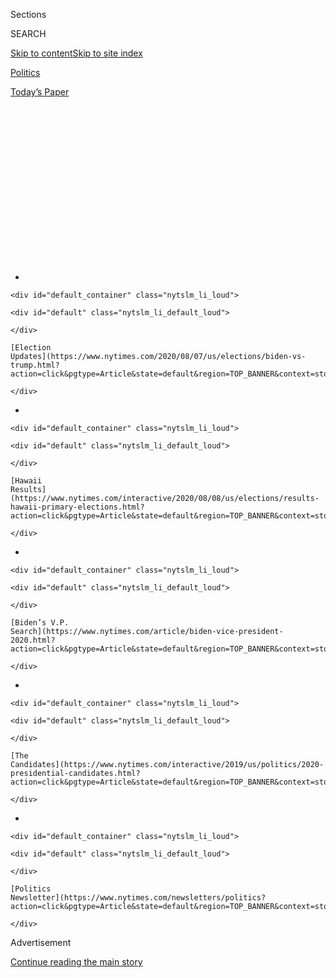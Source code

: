 <div id="app">

<div>

<div>

<div>

<div class="NYTAppHideMasthead css-1q2w90k e1suatyy0">

<div class="section css-ui9rw0 e1suatyy2">

<div class="css-eph4ug er09x8g0">

<div class="css-6n7j50">

</div>

<span class="css-1dv1kvn">Sections</span>

<div class="css-10488qs">

<span class="css-1dv1kvn">SEARCH</span>

</div>

[Skip to content](#site-content)[Skip to site index](#site-index)

</div>

<div id="masthead-section-label" class="css-1wr3we4 eaxe0e00">

[Politics](https://www.nytimes.com/section/politics)

</div>

<div class="css-10698na e1huz5gh0">

</div>

</div>

<div id="masthead-bar-one" class="section hasLinks css-15hmgas e1csuq9d3">

<div class="css-uqyvli e1csuq9d0">

</div>

<div class="css-1uqjmks e1csuq9d1">

</div>

<div class="css-9e9ivx">

[](https://myaccount.nytimes.com/auth/login?response_type=cookie&client_id=vi)

</div>

<div class="css-1bvtpon e1csuq9d2">

[Today’s Paper](https://www.nytimes.com/section/todayspaper)

</div>

</div>

</div>

</div>

<div data-aria-hidden="false">

<div id="site-content" role="main">

<div>

<div class="css-1aor85t" style="opacity:0.000000001;z-index:-1;visibility:hidden">

<div class="css-1hqnpie">

<div class="css-epjblv">

<span class="css-17xtcya">[Politics](/section/politics)</span><span class="css-x15j1o">|</span><span class="css-fwqvlz">He
Could Have Seen What Was Coming: Behind Trump’s Failure on the
Virus</span>

</div>

<div class="css-k008qs">

<div class="css-1iwv8en">

<span class="css-18z7m18"></span>

<div>

</div>

</div>

<span class="css-1n6z4y">https://nyti.ms/3ceNp5H</span>

<div class="css-1705lsu">

<div class="css-4xjgmj">

<div class="css-4skfbu" role="toolbar" data-aria-label="Social Media Share buttons, Save button, and Comments Panel with current comment count" data-testid="share-tools">

  - 
  - 
  - 
  - 
    
    <div class="css-6n7j50">
    
    </div>

  - 
  - 

</div>

</div>

</div>

</div>

</div>

</div>

<div id="NYT_TOP_BANNER_REGION" class="css-13pd83m">

<div>

<div id="styln-elections-notifications-menu" class="section interactive-content interactive-size-medium css-1edisqu">

<div class="css-17ih8de interactive-body">

<div class="nytslm_innerContainer" data-aria-live="polite">

<div class="nytslm_title">

</div>

  - 
    
    <div id="default_container" class="nytslm_li_loud">
    
    <div id="default" class="nytslm_li_default_loud">
    
    </div>
    
    [Election
    Updates](https://www.nytimes.com/2020/08/07/us/elections/biden-vs-trump.html?action=click&pgtype=Article&state=default&region=TOP_BANNER&context=storylines_menu)
    
    </div>

  - 
    
    <div id="default_container" class="nytslm_li_loud">
    
    <div id="default" class="nytslm_li_default_loud">
    
    </div>
    
    [Hawaii
    Results](https://www.nytimes.com/interactive/2020/08/08/us/elections/results-hawaii-primary-elections.html?action=click&pgtype=Article&state=default&region=TOP_BANNER&context=storylines_menu)
    
    </div>

  - 
    
    <div id="default_container" class="nytslm_li_loud">
    
    <div id="default" class="nytslm_li_default_loud">
    
    </div>
    
    [Biden’s V.P.
    Search](https://www.nytimes.com/article/biden-vice-president-2020.html?action=click&pgtype=Article&state=default&region=TOP_BANNER&context=storylines_menu)
    
    </div>

  - 
    
    <div id="default_container" class="nytslm_li_loud">
    
    <div id="default" class="nytslm_li_default_loud">
    
    </div>
    
    [The
    Candidates](https://www.nytimes.com/interactive/2019/us/politics/2020-presidential-candidates.html?action=click&pgtype=Article&state=default&region=TOP_BANNER&context=storylines_menu)
    
    </div>

  - 
    
    <div id="default_container" class="nytslm_li_loud">
    
    <div id="default" class="nytslm_li_default_loud">
    
    </div>
    
    [Politics
    Newsletter](https://www.nytimes.com/newsletters/politics?action=click&pgtype=Article&state=default&region=TOP_BANNER&context=storylines_menu)
    
    </div>

</div>

</div>

</div>

</div>

</div>

<div id="top-wrapper" class="css-1sy8kpn">

<div id="top-slug" class="css-l9onyx">

Advertisement

</div>

[Continue reading the main story](#after-top)

<div class="ad top-wrapper" style="text-align:center;height:100%;display:block;min-height:250px">

<div id="top" class="place-ad" data-position="top" data-size-key="top">

</div>

</div>

<div id="after-top">

</div>

</div>

<div>

<div id="sponsor-wrapper" class="css-1hyfx7x">

<div id="sponsor-slug" class="css-19vbshk">

Supported by

</div>

[Continue reading the main story](#after-sponsor)

<div id="sponsor" class="ad sponsor-wrapper" style="text-align:center;height:100%;display:block">

</div>

<div id="after-sponsor">

</div>

</div>

<div class="css-186x18t">

</div>

<div class="css-1vkm6nb ehdk2mb0">

# He Could Have Seen What Was Coming: Behind Trump’s Failure on the Virus

</div>

An examination reveals the president was warned about the potential for
a pandemic but that internal divisions, lack of planning and his faith
in his own instincts led to a halting response.

<div class="css-79elbk" data-testid="photoviewer-wrapper">

<div class="css-z3e15g" data-testid="photoviewer-wrapper-hidden">

</div>

<div class="css-1a48zt4 ehw59r15" data-testid="photoviewer-children">

![<span class="css-16f3y1r e13ogyst0" data-aria-hidden="true">“Nobody
knew there would be a pandemic or epidemic of this proportion,”
President Trump said last month. He has repeatedly said that no one
could have seen the effects of the coronavirus
coming.</span><span class="css-cnj6d5 e1z0qqy90" itemprop="copyrightHolder"><span class="css-1ly73wi e1tej78p0">Credit...</span><span><span>Erin
Schaff/The New York
Times</span></span></span>](https://static01.nyt.com/images/2020/04/12/us/politics/12dc-virus-reconstruct1/12dc-virus-reconstruct1-articleLarge-v2.jpg?quality=75&auto=webp&disable=upscale)

</div>

</div>

<div class="css-18e8msd">

<div class="css-otjvjh epjyd6m0">

<div class="css-hk0fp2 ey68jwv0" data-aria-hidden="true">

[![Eric
Lipton](https://static01.nyt.com/images/2018/12/06/multimedia/author-eric-lipton/author-eric-lipton-thumbLarge.png
"Eric Lipton")](https://www.nytimes.com/by/eric-lipton)[![David E.
Sanger](https://static01.nyt.com/images/2018/10/03/multimedia/author-david-e-sanger/author-david-e-sanger-thumbLarge.png
"David E. Sanger")](https://www.nytimes.com/by/david-e-sanger)[![Maggie
Haberman](https://static01.nyt.com/images/2018/07/12/multimedia/author-maggie-haberman/author-maggie-haberman-thumbLarge.png
"Maggie Haberman")](https://www.nytimes.com/by/maggie-haberman)[![Michael
D.
Shear](https://static01.nyt.com/images/2018/06/13/multimedia/author-michael-d-shear/author-michael-d-shear-thumbLarge-v2.png
"Michael D. Shear")](https://www.nytimes.com/by/michael-d-shear)[![Mark
Mazzetti](https://static01.nyt.com/images/2018/07/12/multimedia/author-Mark-Mazzetti/author-Mark-Mazzetti-thumbLarge-v4.png
"Mark Mazzetti")](https://www.nytimes.com/by/mark-mazzetti)[![Julian E.
Barnes](https://static01.nyt.com/images/2019/12/13/reader-center/author-julian-barnes/author-julian-barnes-thumbLarge.png
"Julian E. Barnes")](https://www.nytimes.com/by/julian-e-barnes)

</div>

<div class="css-1baulvz">

By [<span class="css-1baulvz" itemprop="name">Eric
Lipton</span>](https://www.nytimes.com/by/eric-lipton),
[<span class="css-1baulvz" itemprop="name">David E.
Sanger</span>](https://www.nytimes.com/by/david-e-sanger),
[<span class="css-1baulvz" itemprop="name">Maggie
Haberman</span>](https://www.nytimes.com/by/maggie-haberman),
[<span class="css-1baulvz" itemprop="name">Michael D.
Shear</span>](https://www.nytimes.com/by/michael-d-shear),
[<span class="css-1baulvz" itemprop="name">Mark
Mazzetti</span>](https://www.nytimes.com/by/mark-mazzetti) and
[<span class="css-1baulvz last-byline" itemprop="name">Julian E.
Barnes</span>](https://www.nytimes.com/by/julian-e-barnes)

</div>

</div>

  - 
    
    <div class="css-ld3wwf e16638kd2">
    
    Published April 11, 2020Updated May 4, 2020
    
    </div>

  - 
    
    <div class="css-4xjgmj">
    
    <div class="css-pvvomx" role="toolbar" data-aria-label="Social Media Share buttons, Save button, and Comments Panel with current comment count" data-testid="share-tools">
    
      - 
      - 
      - 
      - 
        
        <div class="css-6n7j50">
        
        </div>
    
      - 
      - 
    
    </div>
    
    </div>

</div>

<div class="css-mdjrty">

[阅读简体中文版](https://cn.nytimes.com/usa/20200413/coronavirus-trump-response/ "Read in Simplified Chinese")[閱讀繁體中文版](https://cn.nytimes.com/usa/20200413/coronavirus-trump-response/zh-hant/ "Read in Traditional Chinese")

</div>

</div>

<div class="section meteredContent css-1r7ky0e" name="articleBody" itemprop="articleBody">

<div class="audioFigureHeading">

### Listen to This Article

<span class="css-16qbtva">Audio Recording by Audm</span>

</div>

<div class="css-qe9gm7">

<div>

</div>

</div>

<div class="css-1fanzo5 StoryBodyCompanionColumn">

<div class="css-53u6y8">

*To hear more audio stories from publishers, like The New York Times,
download* [*Audm for iPhone or
Android*](https://www.audm.com/?utm_source=nyt&utm_medium=embed&utm_campaign=trumps_failure_virus)*.*

WASHINGTON — “Any way you cut it, this is going to be bad,” a senior
medical adviser at the Department of Veterans Affairs, Dr. Carter
Mecher, wrote on the night of Jan. 28, in an email to a group of public
health experts scattered around the government and universities. “The
projected size of the outbreak already seems hard to believe.”

A week after the first
[coronavirus](https://www.nytimes.com/2020/05/04/us/politics/trump-coronavirus-death-toll.html)
case had been identified in the United States, and six long weeks before
[President
Trump](https://www.nytimes.com/2020/05/04/us/politics/trump-coronavirus-death-toll.html)
finally took aggressive action to confront the danger the nation was
facing — a pandemic that is now forecast to take tens of thousands of
American lives — Dr. Mecher was urging the upper ranks of the nation’s
public health bureaucracy to wake up and prepare for the possibility of
far more drastic action.

“You guys made fun of me screaming to close the schools,” he wrote to
[the group, which called itself “Red
Dawn,”](https://int.nyt.com/data/documenthelper/6879-2020-covid-19-red-dawn-rising/66f590d5cd41e11bea0f/optimized/full.pdf#page=1)
an inside joke based on the 1984 movie about a band of Americans [trying
to save the country after a foreign
invasion.](https://www.youtube.com/watch?v=mRTzUHmx9ZA) “Now I’m
screaming, close the colleges and universities.”

His was hardly a lone voice. Throughout January, as Mr. Trump repeatedly
played down the seriousness of the virus and focused on other issues, an
array of figures inside his government — from top White House advisers
to experts deep in the cabinet departments and intelligence agencies —
identified the threat, sounded alarms and made clear the need for
aggressive action.

</div>

</div>

<div class="css-1fanzo5 StoryBodyCompanionColumn">

<div class="css-53u6y8">

The president, though, was slow to absorb the scale of the risk and to
act accordingly, focusing instead on controlling the message, protecting
gains in the economy and batting away warnings from senior officials. It
was a problem, he said, that had come out of nowhere and could not have
been foreseen.

</div>

</div>

<div>

</div>

<div class="css-1fanzo5 StoryBodyCompanionColumn">

<div class="css-53u6y8">

Even after Mr. Trump took his first concrete action at the end of
January — [limiting travel from
China](https://www.nytimes.com/2020/01/31/business/china-travel-coronavirus.html)
— public health often had to compete with economic and political
considerations in internal debates, slowing the path toward belated
decisions to seek more money from Congress, obtain necessary supplies,
address shortfalls in testing and ultimately move to keep much of the
nation at home.

Unfolding as it did in the wake of his impeachment by the House and in
the midst of his Senate trial, Mr. Trump’s response was colored by his
suspicion of and disdain for what he viewed as the “Deep State” — the
very people in his government whose expertise and long experience might
have guided him more quickly toward steps that would slow the virus, and
likely save lives.

Decision-making was also complicated by a long-running dispute inside
the administration over how to deal with China. The virus at first took
a back seat to a desire not to upset Beijing during trade talks, but
later the impulse to score points against Beijing left the world’s two
leading powers further divided as they confronted one of the first truly
global threats of the 21st century.

</div>

</div>

<div class="css-1fanzo5 StoryBodyCompanionColumn">

<div class="css-53u6y8">

The shortcomings of Mr. Trump’s performance have played out with
remarkable transparency as part of his daily effort to dominate
television screens and the national conversation.

But dozens of interviews with current and former officials and a review
of emails and other records revealed many previously unreported details
and a fuller picture of the roots and extent of his halting response as
the deadly virus spread:

  - The National Security Council office responsible for tracking
    pandemics received intelligence reports in early January predicting
    the spread of the virus to the United States, and within weeks was
    raising options like keeping Americans home from work and shutting
    down cities the size of Chicago. Mr. Trump would avoid such steps
    until March.

  - Despite Mr. Trump’s
    [denial](https://www.whitehouse.gov/briefings-statements/remarks-president-trump-vice-president-pence-members-coronavirus-task-force-press-briefing-april-7-2020/)
    weeks later, he was told at the time about a Jan. 29
    [memo](https://www.nytimes.com/2020/04/06/us/politics/navarro-warning-trump-coronavirus.html)
    produced by his trade adviser, Peter Navarro, laying out in striking
    detail the potential risks of a
    [coronavirus](https://www.nytimes.com/2020/04/14/us/politics/trump-authority.html)
    pandemic: as many as half a million deaths and trillions of dollars
    in economic losses.

  - The health and human services secretary, Alex M. Azar II, directly
    warned Mr. Trump of the possibility of a pandemic during a call on
    Jan. 30, the second warning he delivered to the president about the
    virus in two weeks. The president, who was on Air Force One while
    traveling for appearances in the Midwest, responded that Mr. Azar
    was being alarmist.

  - Mr. Azar publicly
    [announced](https://www.cidrap.umn.edu/news-perspective/2020/02/cdc-flu-surveillance-system-enlisted-hunt-covid-19-cases)
    in February that the government was establishing a “surveillance”
    system in five American cities to measure the spread of the virus
    and enable experts to project the next hot spots. It was delayed for
    weeks. The slow start of that plan, on top of the well-documented
    [failures to develop the nation’s testing
    capacity](https://www.nytimes.com/2020/03/28/us/testing-coronavirus-pandemic.html),
    left administration officials with almost no insight into how
    rapidly the virus was spreading. “We were flying the plane with no
    instruments,” one official said.

  - By the third week in February, the administration’s top public
    health experts concluded they should recommend to Mr. Trump a new
    approach that would include warning the American people of the risks
    and urging steps like social distancing and staying home from work.
    But the White House focused instead on messaging and crucial
    additional weeks went by before their views were reluctantly
    accepted by the president — time when the virus spread largely
    unimpeded.

When Mr. Trump finally [agreed in
mid-March](https://www.nytimes.com/2020/03/16/health/coronavirus-social-distancing-crowd-size.html)
to recommend social distancing across the country, effectively bringing
much of the economy to a halt, he seemed shellshocked and deflated to
some of his closest associates. One described him as “subdued” and
“baffled” by how the crisis had played out. An economy that he had
wagered his re-election on was suddenly in shambles.

He only regained his swagger, the associate said, from conducting his
daily White House briefings, at which he often seeks to rewrite the
history of the past several months. He declared at one point that he
[“felt it was a pandemic long before it was called a
pandemic,”](https://www.nytimes.com/2020/03/17/us/politics/trump-coronavirus.html)
and insisted at another that he had to be a [“cheerleader for the
country,”](https://www.whitehouse.gov/briefings-statements/remarks-president-trump-vice-president-pence-members-coronavirus-task-force-press-briefing-15/)
as if that explained why he failed to prepare the public for what was
coming.

Mr. Trump’s allies and some administration officials say the criticism
has been unfair. The Chinese government misled other governments, they
say. And they insist that the president was either not getting proper
information, or the people around him weren’t conveying the urgency of
the threat. In some cases, they argue, the specific officials he was
hearing from had been discredited in his eyes, but once the right
information got to him through other channels, he made the right calls.

“While the media and Democrats refused to seriously acknowledge this
virus in January and February, President Trump took bold action to
protect Americans and unleash the full power of the federal government
to curb the spread of the virus, expand testing capacities and expedite
vaccine development even when we had no true idea the level of
transmission or asymptomatic spread,” said Judd Deere, a White House
spokesman.

There were key turning points along the way, opportunities for Mr. Trump
to get ahead of the virus rather than just chase it. There were internal
debates that presented him with stark choices, and moments when he could
have chosen to ask deeper questions and learn more. How he handled them
may shape his re-election campaign. They will certainly shape his
legacy.

## The Containment Illusion

*By the last week of February, it was clear to the administration’s
public health team that schools and businesses in hot spots would have
to close. But in the turbulence of the Trump White House, it took three
more weeks to persuade the president that failure to act quickly to
control the spread of the virus would have dire consequences.*

</div>

</div>

<div class="css-1fanzo5 StoryBodyCompanionColumn">

<div class="css-53u6y8">

When Dr. Robert Kadlec, the top disaster response official at the Health
and Human Services Department, convened the White House coronavirus task
force on Feb. 21, his agenda was urgent. There were deep cracks in the
administration’s strategy for keeping the virus out of the United
States. They were going to have to lock down the country to prevent it
from spreading. The question was: When?

</div>

</div>

<div class="css-79elbk" data-testid="photoviewer-wrapper">

<div class="css-z3e15g" data-testid="photoviewer-wrapper-hidden">

</div>

<div class="css-1a48zt4 ehw59r15" data-testid="photoviewer-children">

![<span class="css-16f3y1r e13ogyst0" data-aria-hidden="true">Dr. Robert
Kadlec with the Department of Health and Human Services ran an exercise
with the White House Task Force in February that helped convince some in
the administration to push for taking more urgent action against the
virus.</span><span class="css-cnj6d5 e1z0qqy90" itemprop="copyrightHolder"><span class="css-1ly73wi e1tej78p0">Credit...</span><span>T.J.
Kirkpatrick for The New York
Times</span></span>](https://static01.nyt.com/images/2020/04/12/us/politics/12dc-virus-reconstruct-kadlec/merlin_170064618_871d4dfd-55ad-4873-996c-95a9e3f4a6b6-articleLarge.jpg?quality=75&auto=webp&disable=upscale)

</div>

</div>

<div class="css-1fanzo5 StoryBodyCompanionColumn">

<div class="css-53u6y8">

There had already been an [alarming spike in new
cases](https://www.nytimes.com/2020/02/21/world/asia/china-coronavirus-iran.html)
around the world and the virus was spreading across the Middle East. It
was becoming apparent that the administration had botched the rollout of
testing to track the virus at home, and a smaller-scale surveillance
program intended to piggyback on a federal flu tracking system had also
been stillborn.

In Washington, the president was not worried,
[predicting](https://factba.se/transcript/donald-trump-speech-kag-rally-manchester-new-hampshire-february-10-2020)
that by April, “when it gets a little warmer, it miraculously goes
away.” His White House had yet to ask Congress for additional funding
to prepare for the potential cost of wide-scale infection across the
country, and health care providers were growing increasingly nervous
about the availability of masks, ventilators and other equipment.

What Mr. Trump decided to do next could dramatically shape the course of
the pandemic — and how many people would get sick and die.

With that in mind, the task force had gathered for a tabletop exercise —
a real-time version of a full-scale war gaming of a flu pandemic the
administration had run the previous year. [That earlier
exercise](https://www.nytimes.com/2020/03/19/us/politics/trump-coronavirus-outbreak.html),
also conducted by Mr. Kadlec and called “Crimson Contagion,”
[predicted 110 million
infections](https://int.nyt.com/data/documenthelper/6824-2019-10-key-findings-and-after/05bd797500ea55be0724/optimized/full.pdf#page=18),
7.7 million hospitalizations and 586,000 deaths following a hypothetical
outbreak that started in China.

Facing the likelihood of a real pandemic, the group needed to decide
when to abandon “containment” — the effort to keep the virus outside the
U.S. and to isolate anyone who gets infected — and embrace “mitigation”
to thwart the spread of the virus inside the country until a vaccine
becomes available.

</div>

</div>

<div class="css-1fanzo5 StoryBodyCompanionColumn">

<div class="css-53u6y8">

Among the questions on the agenda, which was reviewed by The New York
Times, was when the department’s secretary, Mr. Azar, should recommend
that Mr. Trump take textbook mitigation measures “such as school
dismissals and cancellations of mass gatherings,” which had been
identified as the next appropriate step in [a Bush-era pandemic
plan](https://www.cdc.gov/flu/pandemic-resources/pdf/community_mitigation-sm.pdf).

The exercise was sobering. The group — including Dr. Anthony S. Fauci of
the National Institutes of Health; Dr. Robert R. Redfield of the Centers
for Disease Control and Prevention, and Mr. Azar, who at that stage was
leading the White House Task Force — concluded they would soon need to
move toward aggressive social distancing, even at the risk of severe
disruption to the nation’s economy and the daily lives of millions of
Americans.

</div>

</div>

<div class="css-79elbk" data-testid="photoviewer-wrapper">

<div class="css-z3e15g" data-testid="photoviewer-wrapper-hidden">

</div>

<div class="css-1a48zt4 ehw59r15" data-testid="photoviewer-children">

<div class="css-1xdhyk6 erfvjey0">

<span class="css-1ly73wi e1tej78p0">Image</span>

<div class="css-zjzyr8">

<div data-testid="lazyimage-container" style="height:257.77777777777777px">

</div>

</div>

</div>

<span class="css-16f3y1r e13ogyst0" data-aria-hidden="true">The
president urged social distancing in mid-March but almost immediately
began talking about reopening the
economy.</span><span class="css-cnj6d5 e1z0qqy90" itemprop="copyrightHolder"><span class="css-1ly73wi e1tej78p0">Credit...</span><span>Andrew
Seng for The New York Times</span></span>

</div>

</div>

<div class="css-1fanzo5 StoryBodyCompanionColumn">

<div class="css-53u6y8">

If Dr. Kadlec had any doubts, they were erased two days later, when he
stumbled upon an email from a researcher at the Georgia
Institute of Technology, who was among the group of academics,
government physicians and infectious diseases doctors who had spent
weeks tracking the outbreak in the Red Dawn email chain.

<div id="NYT_MAIN_CONTENT_1_REGION" class="css-9tf9ac">

<div>

<div id="styln-nfldraft-updates-block" class="section interactive-content interactive-size-medium css-1ftcdic">

<div class="css-17ih8de interactive-body">

</div>

</div>

</div>

</div>

A 20-year-old Chinese woman had infected five relatives with the virus
even though she never displayed any symptoms herself. The implication
was grave — apparently healthy people could be unknowingly spreading the
virus — and supported the need to move quickly to mitigation.

“Is this true?\!” Dr. Kadlec wrote back to the researcher. “If so we
have a huge whole on our screening and quarantine effort,” including a
typo where he meant hole. Her response was blunt: “People are carrying
the virus everywhere.”

</div>

</div>

<div class="css-79elbk" data-testid="photoviewer-wrapper">

<div class="css-z3e15g" data-testid="photoviewer-wrapper-hidden">

</div>

<div class="css-1a48zt4 ehw59r15" data-testid="photoviewer-children">

<div class="css-1xdhyk6 erfvjey0">

<span class="css-1ly73wi e1tej78p0">Image</span>

<div class="css-zjzyr8">

<div data-testid="lazyimage-container" style="height:167.55555555555557px">

</div>

</div>

</div>

</div>

</div>

<div class="css-1fanzo5 StoryBodyCompanionColumn">

<div class="css-53u6y8">

The following day, Dr. Kadlec and the others decided to present Mr.
Trump with a plan titled “Four Steps to Mitigation,” telling the
president that they needed to begin preparing Americans for a step
rarely taken in United States history.

</div>

</div>

<div class="css-1fanzo5 StoryBodyCompanionColumn">

<div class="css-53u6y8">

But over the next several days, a presidential blowup and internal turf
fights would sidetrack such a move. The focus would shift to messaging
and confident predictions of success rather than publicly calling for a
shift to mitigation.

These final days of February, perhaps more than any other moment during
his tenure in the White House, illustrated Mr. Trump’s inability or
unwillingness to absorb warnings coming at him. He instead reverted to
his traditional political playbook in the midst of a public health
calamity, squandering vital time as the coronavirus spread silently
across the country.

Dr. Kadlec’s group wanted to meet with the president right away, but Mr.
Trump was on a trip to India, so they agreed to make the case to him in
person as soon as he returned two days later. If they could convince him
of the need to shift strategy, they could immediately begin a national
education campaign aimed at preparing the public for the new reality.

A memo dated Feb. 14, prepared in coordination with the National
Security Council and titled “U.S. Government Response to the 2019 Novel
Coronavirus,” documented what more drastic measures would look like,
including: “significantly limiting public gatherings and cancellation of
almost all sporting events, performances, and public and private
meetings that cannot be convened by phone. Consider school closures.
Widespread ‘stay at home’ directives from public and private
organizations with nearly 100% telework for some.”

The memo did not advocate an immediate national shutdown, but said the
targeted use of “quarantine and isolation measures” could be used to
slow the spread in places where “sustained human-to-human transmission”
is evident.

Within 24 hours, before they got a chance to make their presentation to
the president, the plan went awry.

</div>

</div>

<div class="css-1fanzo5 StoryBodyCompanionColumn">

<div class="css-53u6y8">

Mr. Trump was walking up the steps of Air Force One to head home from
India on Feb. 25 when Dr. Nancy Messonnier, the director of the National
Center for Immunization and Respiratory Diseases, [publicly
issued](https://www.cdc.gov/media/releases/2020/t0225-cdc-telebriefing-covid-19.html)
the blunt warning they had all agreed was necessary.

But Dr. Messonnier had jumped the gun. They had not told the president
yet, much less gotten his consent.

On the 18-hour plane ride home, Mr. Trump fumed as he watched the [stock
market
crash](https://www.nytimes.com/2020/02/24/business/stock-market-coronavirus.html)
after Dr. Messonnier’s comments. Furious, he called Mr. Azar when he
landed at around 6 a.m. on Feb. 26, raging that Dr. Messonnier had
scared people unnecessarily. Already on thin ice with the president over
a variety of issues and having overseen the failure to quickly produce
an effective and widely available test, Mr. Azar would soon find his
authority reduced.

The meeting that evening with Mr. Trump to advocate social distancing
was canceled, replaced by a news conference in which the president
announced that the White House response would be put under the command
of Vice President Mike Pence.

</div>

</div>

<div class="css-79elbk" data-testid="photoviewer-wrapper">

<div class="css-z3e15g" data-testid="photoviewer-wrapper-hidden">

</div>

<div class="css-1a48zt4 ehw59r15" data-testid="photoviewer-children">

<div class="css-1xdhyk6 erfvjey0">

<span class="css-1ly73wi e1tej78p0">Image</span>

<div class="css-zjzyr8">

<div data-testid="lazyimage-container" style="height:257.77777777777777px">

</div>

</div>

</div>

<span class="css-16f3y1r e13ogyst0" data-aria-hidden="true">Vice
President Mike Pence visiting a Walmart distribution center in
Gordonsville, Va. this month. He was put in charge of the coronavirus
task force after Mr. Trump clashed with Alex M. Azar II, the health and
human services
secretary.</span><span class="css-cnj6d5 e1z0qqy90" itemprop="copyrightHolder"><span class="css-1ly73wi e1tej78p0">Credit...</span><span>Anna
Moneymaker/The New York Times</span></span>

</div>

</div>

<div class="css-1fanzo5 StoryBodyCompanionColumn">

<div class="css-53u6y8">

The push to convince Mr. Trump of the need for more assertive action
stalled. With Mr. Pence and his staff in charge, the focus was clear: no
more alarmist messages. Statements and media appearances by health
officials like Dr. Fauci and Dr. Redfield would be coordinated through
Mr. Pence’s office. It would be more than three weeks before Mr. Trump
would announce serious social distancing efforts, a lost period during
which the spread of the virus accelerated rapidly.

Over nearly three weeks from Feb. 26 to March 16, the number of
[confirmed coronavirus
cases](https://www.nytimes.com/interactive/2020/us/coronavirus-us-cases.html#map)
in the United States grew from
[15](https://www.cdc.gov/media/releases/2020/s0226-Covid-19-spread.html)
to 4,226. Since then, nearly half a million Americans have tested
positive for the virus and authorities say hundreds of thousands more
are likely infected.

</div>

</div>

<div class="css-1fanzo5 StoryBodyCompanionColumn">

<div class="css-53u6y8">

## The China Factor

*The earliest warnings about coronavirus got caught in the crosscurrents
of the administration’s internal disputes over China. It was the China
hawks who pushed earliest for a travel ban. But their animosity toward
China also undercut hopes for a more cooperative approach by the world’s
two leading powers to a global crisis.*

It was early January, and the call with a Hong Kong epidemiologist left
Matthew Pottinger rattled.

Mr. Pottinger, the deputy national security adviser and a hawk on China,
took a blunt warning away from the call with the doctor, a longtime
friend: A ferocious, new outbreak that on the surface appeared similar
to the [SARS epidemic
of 2003](https://www.nytimes.com/2003/04/27/world/the-sars-epidemic-the-path-from-china-s-provinces-a-crafty-germ-breaks-out.html)
had emerged in China. It had spread far more quickly than the government
was admitting to, and it wouldn’t be long before it reached other parts
of the world.

</div>

</div>

<div class="css-79elbk" data-testid="photoviewer-wrapper">

<div class="css-z3e15g" data-testid="photoviewer-wrapper-hidden">

</div>

<div class="css-1a48zt4 ehw59r15" data-testid="photoviewer-children">

<div class="css-1xdhyk6 erfvjey0">

<span class="css-1ly73wi e1tej78p0">Image</span>

<div class="css-zjzyr8">

<div data-testid="lazyimage-container" style="height:257.77777777777777px">

</div>

</div>

</div>

<span class="css-16f3y1r e13ogyst0" data-aria-hidden="true">Matthew
Pottinger, left, the deputy national security adviser, was among those
in the administration who pushed for imposing limits on travel from
China.</span><span class="css-cnj6d5 e1z0qqy90" itemprop="copyrightHolder"><span class="css-1ly73wi e1tej78p0">Credit...</span><span>Andrew
Harnik/Associated Press</span></span>

</div>

</div>

<div class="css-1fanzo5 StoryBodyCompanionColumn">

<div class="css-53u6y8">

Mr. Pottinger had worked as a Wall Street Journal correspondent in Hong
Kong during the SARS epidemic, and was still scarred by his experience
documenting the death spread by that highly contagious virus.

Now, seventeen years later, his friend had a blunt message: You need to
be ready. The virus, he warned, which originated in the city of Wuhan,
was being transmitted by people who were showing no symptoms — an
insight that American health officials had not yet accepted. Mr.
Pottinger declined through a spokesman to comment.

It was one of the earliest warnings to the White House, and it echoed
the intelligence reports making their way to the National Security
Council. While most of the early assessments from the C.I.A. had little
more information than was available publicly, some of the more
specialized corners of the intelligence world were producing
sophisticated and chilling warnings.

In a report to the director of national intelligence, the State
Department’s epidemiologist wrote in early January that the virus was
likely to spread across the globe, and warned that the coronavirus could
develop into a pandemic. Working independently, a small outpost of the
Defense Intelligence Agency, the National Center for Medical
Intelligence, came to the same conclusion. Within weeks after getting
initial information about the virus early in the year, biodefense
experts inside the National Security Council, looking at what was
happening in Wuhan, started urging officials to think about what would
be needed to quarantine a city the size of Chicago.

</div>

</div>

<div class="css-79elbk" data-testid="photoviewer-wrapper">

<div class="css-z3e15g" data-testid="photoviewer-wrapper-hidden">

</div>

<div class="css-1a48zt4 ehw59r15" data-testid="photoviewer-children">

<div class="css-1xdhyk6 erfvjey0">

<span class="css-1ly73wi e1tej78p0">Image</span>

<div class="css-zjzyr8">

<div data-testid="lazyimage-container" style="height:257.77777777777777px">

</div>

</div>

</div>

<span class="css-16f3y1r e13ogyst0" data-aria-hidden="true">An I.C.U.
ward at Papa Giovanni XXIII hospital in Bergamo, Italy last month where
critical Covid-19 patients were
hospitalized.</span><span class="css-cnj6d5 e1z0qqy90" itemprop="copyrightHolder"><span class="css-1ly73wi e1tej78p0">Credit...</span><span>Fabio
Bucciarelli for The New York Times</span></span>

</div>

</div>

<div class="css-1fanzo5 StoryBodyCompanionColumn">

<div class="css-53u6y8">

By mid-January there was growing evidence of the virus spreading outside
China. Mr. Pottinger began convening daily meetings about the
coronavirus. He alerted his boss, Robert C. O’Brien, the national
security adviser.

The early alarms sounded by Mr. Pottinger and other China hawks were
freighted with ideology — including a push to publicly blame China that
critics in the administration say was a distraction as the coronavirus
spread to Western Europe and eventually the United States.

And they ran into opposition from Mr. Trump’s economic advisers, who
worried a tough approach toward China could scuttle a trade deal that
was a pillar of Mr. Trump’s re-election campaign.

With his skeptical — some might even say conspiratorial — view of
China’s ruling Communist Party, Mr. Pottinger initially suspected that
President Xi Jinping’s government was keeping a dark secret: that the
virus may have originated in one of the laboratories in Wuhan studying
deadly pathogens. In his view, it might have even been a deadly accident
unleashed on an unsuspecting Chinese population.

During meetings and telephone calls, Mr. Pottinger asked intelligence
agencies — including officers at the C.I.A. working on Asia and on
weapons of mass destruction — to search for evidence that might bolster
his theory.

They didn’t have any evidence. Intelligence agencies did not detect any
alarm inside the Chinese government that analysts presumed would
accompany the accidental leak of a deadly virus from a government
laboratory. But Mr. Pottinger continued to believe the coronavirus
problem was far worse than the Chinese were acknowledging. Inside the
West Wing, the director of the Domestic Policy Council, Joe Grogan, also
tried to sound alarms that the threat from China was growing.

</div>

</div>

<div class="css-1fanzo5 StoryBodyCompanionColumn">

<div class="css-53u6y8">

Mr. Pottinger, backed by Mr. O’Brien, became one of the driving forces
of a campaign in the final weeks of January to convince Mr. Trump to
impose limits on travel from China — the first substantive step taken to
impede the spread of the virus and one that the president has repeatedly
cited as evidence that he was on top of the problem.

In addition to the opposition from the economic team, Mr. Pottinger and
his allies among the China hawks had to overcome initial skepticism from
the administration’s public health experts.

</div>

</div>

<div class="css-79elbk" data-testid="photoviewer-wrapper">

<div class="css-z3e15g" data-testid="photoviewer-wrapper-hidden">

</div>

<div class="css-1a48zt4 ehw59r15" data-testid="photoviewer-children">

<div class="css-1xdhyk6 erfvjey0">

<span class="css-1ly73wi e1tej78p0">Image</span>

<div class="css-zjzyr8">

<div data-testid="lazyimage-container" style="height:257.77777777777777px">

</div>

</div>

</div>

<span class="css-16f3y1r e13ogyst0" data-aria-hidden="true">Dr. Anthony
Fauci and Dr. Robert Redfield, two leading members of the
administration’s public health team, were ready to back a shift in
administration strategy by late
February.</span><span class="css-cnj6d5 e1z0qqy90" itemprop="copyrightHolder"><span class="css-1ly73wi e1tej78p0">Credit...</span><span>Pete
Marovich for The New York Times</span></span>

</div>

</div>

<div class="css-1fanzo5 StoryBodyCompanionColumn">

<div class="css-53u6y8">

Travel restrictions were usually counterproductive to managing
biological outbreaks because they prevented doctors and other
much-needed medical help from easily getting to the affected areas, the
health officials said. And such bans often cause infected people to
flee, spreading the disease further.

But on the morning of Jan. 30, Mr. Azar got a call from Dr. Fauci, Dr.
Redfield and others saying they had changed their minds. The World
Health Organization had [declared a global public health
emergency](https://www.who.int/news-room/detail/30-01-2020-statement-on-the-second-meeting-of-the-international-health-regulations-\(2005\)-emergency-committee-regarding-the-outbreak-of-novel-coronavirus-\(2019-ncov\))
and American officials had discovered the [first confirmed
case](https://www.cdc.gov/media/releases/2020/p0130-coronavirus-spread.html)
of person-to-person transmission inside the United States.

The economic team, led by Treasury Secretary Steven Mnuchin, continued
to argue that there were big risks in taking a provocative step toward
China and moving to curb global travel. After a debate, Mr. Trump came
down on the side of the hawks and the public health team. The limits on
travel from China were publicly [announced on
Jan. 31](https://www.whitehouse.gov/presidential-actions/proclamation-suspension-entry-immigrants-nonimmigrants-persons-pose-risk-transmitting-2019-novel-coronavirus/).

</div>

</div>

<div class="css-79elbk" data-testid="photoviewer-wrapper">

<div class="css-z3e15g" data-testid="photoviewer-wrapper-hidden">

</div>

<div class="css-1a48zt4 ehw59r15" data-testid="photoviewer-children">

<div class="css-1xdhyk6 erfvjey0">

<span class="css-1ly73wi e1tej78p0">Image</span>

<div class="css-zjzyr8">

<div data-testid="lazyimage-container" style="height:133.4px">

</div>

</div>

</div>

<span class="css-16f3y1r e13ogyst0" data-aria-hidden="true">Email sent
among federal government physicians and former senior pandemic advisers
by Dr. James Lawler, an infectious diseases specialist and public health
expert at the University of Nebraska Medical Center.</span>

</div>

</div>

<div class="css-1fanzo5 StoryBodyCompanionColumn">

<div class="css-53u6y8">

Still, Mr. Trump and other senior officials were wary of further
upsetting Beijing. Besides the concerns about the impact on the trade
deal, they knew that an escalating confrontation was risky because the
United States relies heavily on China for pharmaceuticals and the kinds
of protective equipment most needed to combat the coronavirus.

But the hawks kept pushing in February to take a critical stance toward
China amid the growing crisis. Mr. Pottinger and others — including
aides to Secretary of State Mike Pompeo — pressed for government
statements to use the term “Wuhan Virus.”

Mr. Pompeo tried to hammer the anti-China message at every turn,
eventually even urging leaders of the Group of 7 industrialized
countries to use “Wuhan virus” in a joint statement.

Others, including aides to **** Mr. Pence, resisted taking a hard public
line, believing that angering Beijing might lead the Chinese government
to withhold medical supplies, pharmaceuticals and any scientific
research that might ultimately lead to a vaccine.

</div>

</div>

<div class="css-79elbk" data-testid="photoviewer-wrapper">

<div class="css-z3e15g" data-testid="photoviewer-wrapper-hidden">

</div>

<div class="css-1a48zt4 ehw59r15" data-testid="photoviewer-children">

<div class="css-1xdhyk6 erfvjey0">

<span class="css-1ly73wi e1tej78p0">Image</span>

<div class="css-zjzyr8">

<div data-testid="lazyimage-container" style="height:257.77777777777777px">

</div>

</div>

</div>

<span class="css-16f3y1r e13ogyst0" data-aria-hidden="true">A temporary
hospital for Covid-19 patients in Wuhan, China, where the virus
originated. Crosscurrents in the administration’s China policy
complicated its response to the
outbreak.</span><span class="css-cnj6d5 e1z0qqy90" itemprop="copyrightHolder"><span class="css-1ly73wi e1tej78p0">Credit...</span><span>Chinatopix,
via Associated Press</span></span>

</div>

</div>

<div class="css-1fanzo5 StoryBodyCompanionColumn">

<div class="css-53u6y8">

Mr. Trump took a conciliatory approach through the middle of March,
praising the job Mr. Xi was doing.

That changed abruptly, when aides informed Mr. Trump that a Chinese
Foreign Ministry spokesman had publicly spun a new conspiracy about the
origins of Covid-19: that it was brought to China by U.S. Army personnel
who visited the country last October.

</div>

</div>

<div class="css-1fanzo5 StoryBodyCompanionColumn">

<div class="css-53u6y8">

Mr. Trump was furious, and he took to his favorite platform to broadcast
a new message. On March 16, he [wrote on
Twitter](https://twitter.com/realDonaldTrump/status/1239685852093169664?ref_src=twsrc%5Etfw%7Ctwcamp%5Etweetembed%7Ctwterm%5E1239685852093169664&ref_url=https%3A%2F%2Fwww.bloomberg.com%2Fnews%2Farticles%2F2020-03-17%2Ftrump-s-chinese-virus-tweet-adds-fuel-to-fire-with-beijing)
that “the United States will be powerfully supporting those industries,
like Airlines and others, that are particularly affected by the Chinese
Virus.”

Mr. Trump’s decision to escalate the war of words undercut any remaining
possibility of broad cooperation between the governments to address a
global threat. It remains to be seen whether that mutual suspicion will
spill over into efforts to develop treatments or vaccines, both areas
where the two nations are now competing.

One immediate result was a free-for-all across the United States, with
state and local governments and hospitals bidding on the open market for
scarce but essential Chinese-made products. When the state of
Massachusetts managed to procure 1.2 million masks, it fell to the owner
of the New England Patriots, Robert K. Kraft, a Trump ally, to cut
through extensive red tape on both sides of the Pacific to [send his own
plane to pick them
up.](https://www.nytimes.com/aponline/2020/04/02/sports/football/ap-fbn-patriots-masks-assist.html)

## The Consequences of Chaos

*The chaotic culture of the Trump White House contributed to the crisis.
A lack of planning and a failure to execute, combined with the
president’s focus on the news cycle and his preference for following
his gut rather than the data cost time, and perhaps lives.*

Inside the West Wing, Mr. Navarro, Mr. Trump’s trade adviser, was widely
seen as quick-tempered, self-important and prone to butting in. He is
among the most outspoken of China hawks and in late January was clashing
with the administration’s health experts over limiting travel from
China.

</div>

</div>

<div class="css-79elbk" data-testid="photoviewer-wrapper">

<div class="css-z3e15g" data-testid="photoviewer-wrapper-hidden">

</div>

<div class="css-1a48zt4 ehw59r15" data-testid="photoviewer-children">

<div class="css-1xdhyk6 erfvjey0">

<span class="css-1ly73wi e1tej78p0">Image</span>

<div class="css-zjzyr8">

<div data-testid="lazyimage-container" style="height:259.7111111111111px">

</div>

</div>

</div>

<span class="css-16f3y1r e13ogyst0" data-aria-hidden="true">Peter
Navarro, Mr. Trump’s trade adviser, warned that a pandemic could cost
the United States trillions of dollars and put millions of Americans at
risk of illness or
death.</span><span class="css-cnj6d5 e1z0qqy90" itemprop="copyrightHolder"><span class="css-1ly73wi e1tej78p0">Credit...</span><span>Doug
Mills/The New York Times</span></span>

</div>

</div>

<div class="css-1fanzo5 StoryBodyCompanionColumn">

<div class="css-53u6y8">

So it elicited eye rolls when, after initially being prevented from
joining the coronavirus task force, he circulated a [memo on
Jan. 29](https://www.nytimes.com/2020/04/06/us/politics/navarro-warning-trump-coronavirus.html)
urging Mr. Trump to impose the travel limits, arguing that failing to
confront the outbreak aggressively could be catastrophic, leading to
hundreds of thousands of deaths and trillions of dollars in economic
losses.

</div>

</div>

<div class="css-1fanzo5 StoryBodyCompanionColumn">

<div class="css-53u6y8">

The uninvited message could not have conflicted more with the
president’s approach at the time of playing down the severity of the
threat. And when aides raised it with Mr. Trump, he responded that he
was unhappy that Mr. Navarro had put his warning in writing.

From the time the virus was first identified as a concern, the
administration’s response was plagued by the rivalries and factionalism
that routinely swirl around Mr. Trump and, along with the president’s
impulsiveness, undercut decision making and policy development.

Faced with the relentless march of a deadly pathogen, the disagreements
and a lack of long-term planning had significant consequences. They
slowed the president’s response and resulted in problems with execution
and planning, including delays in seeking money from Capitol Hill and a
failure to begin broad surveillance testing.

The efforts to shape Mr. Trump’s view of the virus began early in
January, when his focus was elsewhere: the fallout from his [decision to
kill Maj. Gen. Qassim
Suleimani](https://www.nytimes.com/2020/01/03/world/middleeast/iranian-general-qassem-soleimani-killed.html),
Iran’s security mastermind; his push for an [initial trade deal with
China](https://www.nytimes.com/2019/10/11/business/economy/us-china-trade-deal.html);
and his Senate impeachment trial, [which was about to
begin](https://www.nytimes.com/2020/01/21/us/politics/trump.html).

Even after Mr. Azar first briefed him about the potential seriousness of
the virus during a phone call on Jan. 18 while the president [was at
his](https://www.nytimes.com/interactive/2017/04/05/us/politics/tracking-trumps-visits-to-his-branded-properties.html)
Mar-a-Lago resort in Florida, Mr. Trump projected confidence that it
would be a passing problem.

“We have it totally under control,” [he told an
interviewer](https://www.cnbc.com/2020/01/22/cnbc-transcript-president-donald-trump-sits-down-with-cnbcs-joe-kernen-at-the-world-economic-forum-in-davos-switzerland.html)
a few days later while attending the World Economic Forum in
Switzerland. “It’s going to be just fine.”

Back in Washington, voices outside of the White House peppered Mr. Trump
with competing assessments about what he should do and how quickly he
should act.

</div>

</div>

<div class="css-79elbk" data-testid="photoviewer-wrapper">

<div class="css-z3e15g" data-testid="photoviewer-wrapper-hidden">

</div>

<div class="css-1a48zt4 ehw59r15" data-testid="photoviewer-children">

<div class="css-1xdhyk6 erfvjey0">

<span class="css-1ly73wi e1tej78p0">Image</span>

<div class="css-zjzyr8">

<div data-testid="lazyimage-container" style="height:290px">

</div>

</div>

</div>

<span class="css-16f3y1r e13ogyst0" data-aria-hidden="true">Traders at
the New York Stock Exchange on March 9, when stocks suffered their worst
single-day decline in more than a decade. Two days later, Mr. Trump
announced restrictions on travel from
Europe.</span><span class="css-cnj6d5 e1z0qqy90" itemprop="copyrightHolder"><span class="css-1ly73wi e1tej78p0">Credit...</span><span>Ashley
Gilbertson for The New York Times</span></span>

</div>

</div>

<div class="css-1fanzo5 StoryBodyCompanionColumn">

<div class="css-53u6y8">

The efforts to sort out policy behind closed doors were contentious and
sometimes only loosely organized.

That was the case when the National Security Council convened a meeting
on short notice on the afternoon of Jan. 27. The Situation Room was
standing room only, packed with top White House advisers, low-level
staffers, Mr. Trump’s social media guru, and several cabinet
secretaries. There was no checklist about the preparations for a
possible pandemic, which would require intensive testing, rapid
acquisition of protective gear, and perhaps serious limitations on
Americans’ movements.

Instead, after a 20-minute description by Mr. Azar of his department’s
capabilities, the meeting was jolted when Stephen E. Biegun, the newly
installed deputy secretary of state, announced plans to issue a “[level
four](https://travel.state.gov/content/travel/en/traveladvisories/ea/travel-advisory-alert-global-level-4-health-advisory-issue.html)”
travel warning, strongly discouraging Americans from traveling to China.
The room erupted into bickering.

A few days later, on the evening of Jan. 30, Mick Mulvaney, the acting
White House chief of staff at the time, and Mr. Azar called Air Force
One as the president was making the final decision to go ahead with the
restrictions on China travel. Mr. Azar was blunt, warning that the virus
could develop into a pandemic and arguing that China should be
criticized for failing to be transparent.

Mr. Trump rejected the idea of criticizing China, saying the country had
enough to deal with. And if the president’s decision on the travel
restrictions suggested that he fully grasped the seriousness of the
situation, his response to Mr. Azar indicated otherwise.

Stop panicking, Mr. Trump told him.

That sentiment was present throughout February, as the president’s top
aides reached for a consistent message but took few concrete steps to
prepare for the possibility of a major public health crisis.

</div>

</div>

<div class="css-79elbk" data-testid="photoviewer-wrapper">

<div class="css-z3e15g" data-testid="photoviewer-wrapper-hidden">

</div>

<div class="css-1a48zt4 ehw59r15" data-testid="photoviewer-children">

<div class="css-1xdhyk6 erfvjey0">

<span class="css-1ly73wi e1tej78p0">Image</span>

<div class="css-zjzyr8">

<div data-testid="lazyimage-container" style="height:259.06666666666666px">

</div>

</div>

</div>

<span class="css-16f3y1r e13ogyst0" data-aria-hidden="true">A worker at
a Starbucks at an airport in Beijing in January checks a customer’s
temperature.</span><span class="css-cnj6d5 e1z0qqy90" itemprop="copyrightHolder"><span class="css-1ly73wi e1tej78p0">Credit...</span><span>Kevin
Frayer/Getty Images</span></span>

</div>

</div>

<div class="css-1fanzo5 StoryBodyCompanionColumn">

<div class="css-53u6y8">

During a briefing on Capitol Hill on Feb. 5, senators urged
administration officials to take the threat more seriously. Several
asked if the administration needed additional money to help local and
state health departments prepare.

Derek Kan, a senior official from the Office of Management and Budget,
replied that the administration had all the money it needed, at least at
that point, to stop the virus, two senators who attended the briefing
said.

“Just left the Administration briefing on Coronavirus,” Senator
Christopher S. Murphy, Democrat of Connecticut, wrote in a
[tweet](https://twitter.com/chrismurphyct/status/1225073987639705600?lang=en)
shortly after. “Bottom line: they aren’t taking this seriously enough.”

The administration also struggled to carry out plans it did agree on. In
mid-February, with the effort to roll out widespread testing stalled,
Mr. Azar announced a plan to repurpose a flu-surveillance system in five
major cities to help track the virus among the general population. The
effort all but collapsed even before it got started as Mr. Azar
[struggled to win
approval](https://int.nyt.com/data/documenthelper/6873-2020-02-14-cdc-surveillance-fu/51b5187c0fd8b4698a50/optimized/full.pdf#page=1)
for $100 million in funding and the [C.D.C. failed to make reliable
tests
available](https://www.nytimes.com/2020/03/10/us/coronavirus-testing-delays.html).

The number of infections in the United States started to surge through
February and early March, but the Trump administration did not move to
place large-scale orders for masks and other protective equipment, or
critical hospital equipment, such as ventilators. The Pentagon [sat on
standby](https://www.nytimes.com/2020/03/17/us/politics/coronavirus-government-army-corps.html),
awaiting any orders to help provide temporary hospitals or other
assistance.

</div>

</div>

<div class="css-79elbk" data-testid="photoviewer-wrapper">

<div class="css-z3e15g" data-testid="photoviewer-wrapper-hidden">

</div>

<div class="css-1a48zt4 ehw59r15" data-testid="photoviewer-children">

<div class="css-1xdhyk6 erfvjey0">

<span class="css-1ly73wi e1tej78p0">Image</span>

<div class="css-zjzyr8">

<div data-testid="lazyimage-container" style="height:125.02222222222221px">

</div>

</div>

</div>

<span class="css-16f3y1r e13ogyst0" data-aria-hidden="true">Dr. Carter
Mecher with the Department of Veterans Affairs argued to colleagues in
late February for so-called targeted layered containment (TLC) and
non-pharmaceutical interventions (NPIs), which are measures like closing
schools and businesses, to limit the spread of the virus. Mr. Azar and
other public health officials came to the same conclusion around that
time.</span>

</div>

</div>

<div class="css-1fanzo5 StoryBodyCompanionColumn">

<div class="css-53u6y8">

As February gave way to March, the president continued to be surrounded
by divided factions even as it became clearer that avoiding more
aggressive steps was not tenable.

Mr. Trump had agreed to give an Oval Office address on the evening of
March 11 announcing restrictions on travel from Europe, where the virus
was ravaging Italy. But responding to the views of his business friends
and others, he continued to resist calls for social distancing, school
closures and other steps that would imperil the economy.

</div>

</div>

<div class="css-79elbk" data-testid="photoviewer-wrapper">

<div class="css-z3e15g" data-testid="photoviewer-wrapper-hidden">

</div>

<div class="css-1a48zt4 ehw59r15" data-testid="photoviewer-children">

<div class="css-1xdhyk6 erfvjey0">

<span class="css-1ly73wi e1tej78p0">Image</span>

<div class="css-zjzyr8">

<div data-testid="lazyimage-container" style="height:309.3333333333333px">

</div>

</div>

</div>

<span class="css-16f3y1r e13ogyst0" data-aria-hidden="true">Pandemic
experts, including Mr. Trump’s own former homeland security adviser,
Thomas Bossert, compare notes via the Red Dawn email group, after Mr.
Trump’s March 11 announcement that he is limiting travel from
Europe.</span>

</div>

</div>

<div class="css-1fanzo5 StoryBodyCompanionColumn">

<div class="css-53u6y8">

But the virus was already multiplying across the country — and hospitals
were at risk of buckling under the looming wave of severely ill people,
lacking masks and other protective equipment, ventilators and sufficient
intensive care beds. The question loomed over the president and his
aides after weeks of stalling and inaction: What were they going to do?

The approach that Mr. Azar and others had planned to bring to him weeks
earlier moved to the top of the agenda. Even then, and even by Trump
White House standards, the debate over whether to shut down much of the
country to slow the spread was especially fierce.

Always attuned to anything that could trigger a stock market decline or
an economic slowdown that could hamper his re-election effort, Mr. Trump
also reached out to prominent investors like Stephen A. Schwarzman, the
chief executive of Blackstone Group, a private equity firm.

“Everybody questioned it for a while, not everybody, but a good portion
questioned it,” Mr. Trump said [earlier this
month](https://www.whitehouse.gov/briefings-statements/remarks-president-trump-vice-president-pence-members-coronavirus-task-force-press-briefing-17/).
“They said, let’s keep it open. Let’s ride it.”

</div>

</div>

<div class="css-1fanzo5 StoryBodyCompanionColumn">

<div class="css-53u6y8">

In a tense Oval Office meeting, when Mr. Mnuchin again stressed that the
economy would be ravaged, Mr. O’Brien, the national security adviser,
who had been worried about the virus for weeks, sounded exasperated as
he told Mr. Mnuchin that the economy would be destroyed regardless if
officials did nothing.

Soon after the Oval Office address, Dr. Scott Gottlieb, the former
commissioner of the Food and Drug Administration and a trusted sounding
board inside the White House, visited Mr. Trump, partly at the urging of
Jared Kushner, the president’s son-in-law. Dr. Gottlieb’s role was to
impress upon the president how serious the crisis could become. Mr.
Pence, by then in charge of the task force, also played a key role at
that point in getting through to the president about the seriousness of
the moment in a way that Mr. Azar had not.

</div>

</div>

<div class="css-79elbk" data-testid="photoviewer-wrapper">

<div class="css-z3e15g" data-testid="photoviewer-wrapper-hidden">

</div>

<div class="css-1a48zt4 ehw59r15" data-testid="photoviewer-children">

<div class="css-1xdhyk6 erfvjey0">

<span class="css-1ly73wi e1tej78p0">Image</span>

<div class="css-zjzyr8">

<div data-testid="lazyimage-container" style="height:257.77777777777777px">

</div>

</div>

</div>

<span class="css-16f3y1r e13ogyst0" data-aria-hidden="true">Dr. Deborah
Birx eventually helped convince Mr. Trump that stricter measures needed
to be
taken.</span><span class="css-cnj6d5 e1z0qqy90" itemprop="copyrightHolder"><span class="css-1ly73wi e1tej78p0">Credit...</span><span>Anna
Moneymaker/The New York Times</span></span>

</div>

</div>

<div class="css-1fanzo5 StoryBodyCompanionColumn">

<div class="css-53u6y8">

But in the end, aides said, it was Dr. Deborah L. Birx, the veteran AIDS
researcher who had joined the task force, who **** helped to persuade
Mr. Trump. Soft-spoken and fond of the kind of charts and graphs Mr.
Trump prefers, Dr. Birx did not have the rough edges that could irritate
the president. He often told people he thought she was elegant.

On Monday, March 16, Mr. Trump [announced new social distancing
guidelines](https://www.nytimes.com/2020/03/16/us/politics/trump-coronavirus-guidelines.html),
saying they would be in place for two weeks. The subsequent economic
disruptions were so severe that the president repeatedly suggested that
he wanted to lift even those temporary restrictions. He frequently asked
aides why his administration was still being blamed in news coverage for
the widespread failures involving testing, insisting the responsibility
had shifted to the states.

During the last week in March, Kellyanne Conway, a senior White House
adviser involved in task force meetings, gave voice to concerns other
aides had. She warned Mr. Trump that his wished-for date of Easter to
reopen the country likely couldn’t be accomplished. Among other things,
she told him, he would end up being blamed by critics for every
subsequent death caused by the virus.

Within days, he watched images on television of a calamitous situation
at Elmhurst Hospital Center, miles from his childhood home in Queens,
N.Y., where [13 people had
died](https://www.nytimes.com/2020/03/25/nyregion/nyc-coronavirus-hospitals.html)
from the coronavirus in 24 hours.

</div>

</div>

<div class="css-1fanzo5 StoryBodyCompanionColumn">

<div class="css-53u6y8">

He left the restrictions in place.

Mark Walker contributed reporting from Washington, and Mike Baker from
Seattle. Kitty Bennett contributed research.

</div>

</div>

<div>

</div>

</div>

<div>

</div>

<div>

</div>

<div id="NYT_BELOW_MAIN_CONTENT_REGION">

<div>

<div id="STLYN_guide_v1_STYLN_guide_a" class="section css-l08pwh interactive-content interactive-size-medium">

<div class="css-17ih8de interactive-body">

<div class="g-story g-freebird g-max-limit" data-preview-slug="styln-scroll-guide">

</div>

<div id="g-electionguide-id" class="g-electionguide">

<div class="g-electionguide-container">

<div class="g-electionguide-wrapper">

<div class="g-electionguide-logo">

</div>

# Our 2020 Election Guide

Updated Aug. 8, 2020

  - 
    
    -----
    
    ## The Latest
    
      - With 160 lawsuits filed over voting rules and President Trump's
        baseless claims of fraud, Election Day in America [could become
        Election
        Month](https://www.nytimes.com/2020/08/08/us/politics/voting-nov-3-election.html?action=click&pgtype=Article&state=default&region=BELOW_MAIN_CONTENT&context=storylines_guide).

  - 
    
    -----
    
    ## Biden’s V.P. Search
    
      - [Here are 13
        women](https://www.nytimes.com/article/biden-vice-president-2020.html?action=click&pgtype=Article&state=default&region=BELOW_MAIN_CONTENT&context=storylines_guide)
        who have been under consideration to be Joe Biden’s running
        mate, and why each might be chosen — and might not be.

  - 
    
    -----
    
    ## Keep Up With Our Coverage
    
      - Get an
        [email](https://www.nytimes.com/newsletters/politics?action=click&pgtype=Article&state=default&region=BELOW_MAIN_CONTENT&context=storylines_guide)
        recapping the day’s news
    
    <!-- end list -->
    
      - Download our mobile app on
        [iOS](https://apps.apple.com/us/app/nytimes/id284862083?ls=1&mat_click_id=5c79ae7455014fd1bd66b5610c05b8f2-20191112-16948&referrer=mat_click_id%3D5c79ae7455014fd1bd66b5610c05b8f2-20191112-16948%26link_click_id%3D722930677036718082)
        and
        [Android](http://a.localytics.com/android?id=com.nytimes.android&referrer=utm_source%3Dother_nyt_mobile_web%26utm_medium%3DWeb%2520page%26utm_term%3DGeneral%2520Mobile%2520Page%26utm_campaign%3DNYT%2520Mobile%2520General%2520Page)
        and turn on Breaking News and Politics alerts

</div>

</div>

</div>

</div>

</div>

</div>

</div>

<div>

</div>

<div>

<div id="bottom-wrapper" class="css-1ede5it">

<div id="bottom-slug" class="css-l9onyx">

Advertisement

</div>

[Continue reading the main story](#after-bottom)

<div id="bottom" class="ad bottom-wrapper" style="text-align:center;height:100%;display:block;min-height:90px">

</div>

<div id="after-bottom">

</div>

</div>

</div>

</div>

</div>

## Site Index

<div>

</div>

## Site Information Navigation

  - [© <span>2020</span> <span>The New York Times
    Company</span>](https://help.nytimes.com/hc/en-us/articles/115014792127-Copyright-notice)

<!-- end list -->

  - [NYTCo](https://www.nytco.com/)
  - [Contact
    Us](https://help.nytimes.com/hc/en-us/articles/115015385887-Contact-Us)
  - [Work with us](https://www.nytco.com/careers/)
  - [Advertise](https://nytmediakit.com/)
  - [T Brand Studio](http://www.tbrandstudio.com/)
  - [Your Ad
    Choices](https://www.nytimes.com/privacy/cookie-policy#how-do-i-manage-trackers)
  - [Privacy](https://www.nytimes.com/privacy)
  - [Terms of
    Service](https://help.nytimes.com/hc/en-us/articles/115014893428-Terms-of-service)
  - [Terms of
    Sale](https://help.nytimes.com/hc/en-us/articles/115014893968-Terms-of-sale)
  - [Site Map](https://spiderbites.nytimes.com)
  - [Help](https://help.nytimes.com/hc/en-us)
  - [Subscriptions](https://www.nytimes.com/subscription?campaignId=37WXW)

</div>

</div>

</div>

</div>
